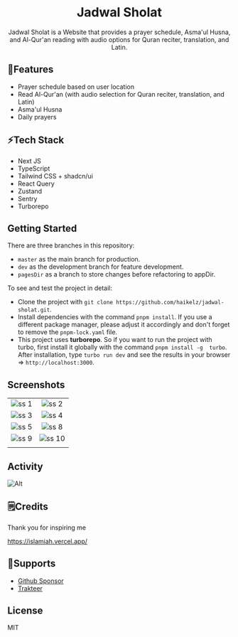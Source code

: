 <div align="center">
  <h1>Jadwal Sholat</h1>
  <p>Jadwal Sholat is a Website that provides a prayer schedule, Asma'ul Husna, and Al-Qur'an reading with audio options for Quran reciter, translation, and 
Latin.</p>
</div>

## 📝Features

- Prayer schedule based on user location
- Read Al-Qur'an (with audio selection for Quran reciter, translation, and Latin)
- Asma'ul Husna
- Daily prayers

## ⚡️Tech Stack

- Next JS
- TypeScript
- Tailwind CSS + shadcn/ui
- React Query
- Zustand
- Sentry
- Turborepo

## Getting Started

There are three branches in this repository:

- `master` as the main branch for production.
- `dev` as the development branch for feature development.
- `pagesDir` as a branch to store changes before refactoring to appDir.

To see and test the project in detail:

- Clone the project with `git clone https://github.com/haikelz/jadwal-sholat.git`.
- Install dependencies with the command `pnpm install`. If you use a different package manager, please adjust it accordingly and don't forget 
to remove the `pnpm-lock.yaml` file.
- This project uses **turborepo**. So if you want to run the project with turbo, first install it globally with the command `pnpm install -g 
turbo`. After installation, type `turbo run dev` and see the results in your browser => `http://localhost:3000`.

## Screenshots

|                                                                     |                                                                      |
| :-----------------------------------------------------------------: | :------------------------------------------------------------------: |
| ![ss 1](/static/docs/Screenshot%20from%202024-05-01%2017-26-51.png) | ![ss 2](/static/docs/Screenshot%20from%202024-05-02%2010-47-17.png)  |
| ![ss 3](/static/docs/Screenshot%20from%202024-05-02%2010-47-26.png) | ![ss 4](/static/docs/Screenshot%20from%202024-05-01%2017-28-49.png)  |
| ![ss 5](/static/docs/Screenshot%20from%202024-05-01%2017-29-15.png) | ![ss 8](/static/docs/Screenshot%20from%202024-05-01%2017-29-20.png)  |
| ![ss 9](/static/docs/Screenshot%20from%202024-05-01%2017-29-35.png) | ![ss 10](/static/docs/Screenshot%20from%202024-05-01%2017-29-42.png) |
|                                                                     |                                                                      |

## Activity

![Alt](https://repobeats.axiom.co/api/embed/fdae03fe11b3e4d1ef0dec27555d7eb2b121bd5f.svg "Repobeats analytics image")

## 🗒️Credits

Thank you for inspiring me

https://islamiah.vercel.app/

## 🤝Supports

- [Github Sponsor](https://github.com/sponsors/haikelz)
- [Trakteer](https://trakteer.id/haikelz/tip)

## License

MIT